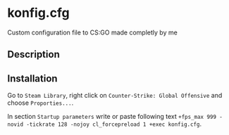 # konfig.cfg
Custom configuration file to CS:GO made completly by me

## Description

## Installation
Go to `Steam Library`, right click on `Counter-Strike: Global Offensive` and choose `Proporties...`.

In section `Startup parameters` write or paste following text `+fps_max 999 -novid -tickrate 128 -nojoy cl_forcepreload 1 +exec konfig.cfg`.
